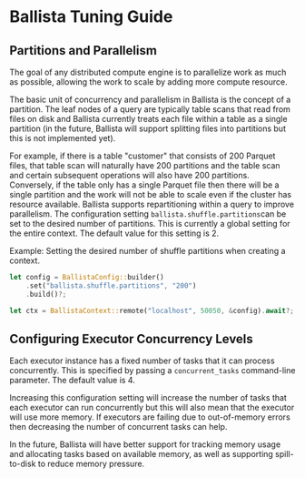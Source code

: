 <!---
  Licensed to the Apache Software Foundation (ASF) under one
  or more contributor license agreements.  See the NOTICE file
  distributed with this work for additional information
  regarding copyright ownership.  The ASF licenses this file
  to you under the Apache License, Version 2.0 (the
  "License"); you may not use this file except in compliance
  with the License.  You may obtain a copy of the License at

    http://www.apache.org/licenses/LICENSE-2.0

  Unless required by applicable law or agreed to in writing,
  software distributed under the License is distributed on an
  "AS IS" BASIS, WITHOUT WARRANTIES OR CONDITIONS OF ANY
  KIND, either express or implied.  See the License for the
  specific language governing permissions and limitations
  under the License.
-->

# Ballista Tuning Guide

## Partitions and Parallelism

The goal of any distributed compute engine is to parallelize work as much as possible, allowing the work to scale 
by adding more compute resource.

The basic unit of concurrency and parallelism in Ballista is the concept of a partition. The leaf nodes of a query 
are typically table scans that read from files on disk and Ballista currently treats each file within a table as a 
single partition (in the future, Ballista will support splitting files into partitions but this is not implemented yet). 

For example, if there is a table "customer" that consists of 200 Parquet files, that table scan will naturally have 
200 partitions and the table scan and certain subsequent operations will also have 200 partitions. Conversely, if the 
table only has a single Parquet file then there will be a single partition and the work will not be able to scale even 
if the cluster has resource available. Ballista supports repartitioning within a query to improve parallelism. 
The configuration setting `ballista.shuffle.partitions`can be set to the desired number of partitions. This is 
currently a global setting for the entire context. The default value for this setting is 2.

Example: Setting the desired number of shuffle partitions when creating a context.

```rust
let config = BallistaConfig::builder()
    .set("ballista.shuffle.partitions", "200")
    .build()?;

let ctx = BallistaContext::remote("localhost", 50050, &config).await?;
```

## Configuring Executor Concurrency Levels

Each executor instance has a fixed number of tasks that it can process concurrently. This is specified by passing a
`concurrent_tasks` command-line parameter. The default value is 4.

Increasing this configuration setting will increase the number of tasks that each executor can run concurrently but 
this will also mean that the executor will use more memory. If executors are failing due to out-of-memory errors then 
decreasing the number of concurrent tasks can help.

In the future, Ballista will have better support for tracking memory usage and allocating tasks based on available 
memory, as well as supporting spill-to-disk to reduce memory pressure.







